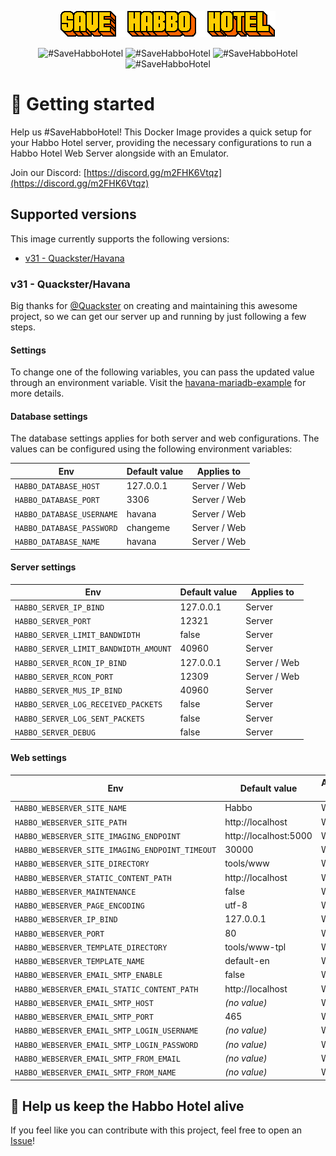 <p align="center">
  <a href="#">
    <img src="docs/banner.gif" alt="#SaveHabboHotel">
  </a>
</p>

<p align="center" style="text-decoration: none !important;">
    <a href="https://hub.docker.com/r/vitorvasc/docker-habbo-server/" style="text-decoration: none !important;">
        <img src="https://img.shields.io/docker/pulls/vitorvasc/docker-habbo-server.svg" alt="#SaveHabboHotel" />
    </a>
    <a href="https://hub.docker.com/r/vitorvasc/docker-habbo-server/" style="text-decoration: none !important;">
        <img src="https://img.shields.io/docker/stars/vitorvasc/docker-habbo-server.svg?maxAge=2592000" alt="#SaveHabboHotel" />
    </a>
    <a href="https://github.com/habboservers/docker-habbo-server/issues/" style="text-decoration: none !important;">
        <img src="https://img.shields.io/github/issues-raw/habboservers/docker-habbo-server.svg" alt="#SaveHabboHotel" />
    </a>
    <a href="https://github.com/vitorvasc/docker-habbo-server/actions/workflows/release-build-docker-image.yml" style="text-decoration: none !important;">
        <img src="https://github.com/habboservers/docker-habbo-server/actions/workflows/release-build-docker-image.yml/badge.svg" alt="#SaveHabboHotel" />
    </a>
</p>

# 👋 Getting started

Help us #SaveHabboHotel! This Docker Image provides a quick setup for your Habbo Hotel server, providing the necessary
configurations to run a Habbo Hotel Web Server alongside with an Emulator.

Join our Discord: [https://discord.gg/m2FHK6Vtqz](https://discord.gg/m2FHK6Vtqz)

## Supported versions

This image currently supports the following versions:

- [v31 - Quackster/Havana](https://github.com/Quackster/Havana)

### v31 - Quackster/Havana

Big thanks for [@Quackster](https://github.com/Quackster) on creating and maintaining this awesome project, so we can
get our server up and running by just following a few steps.

#### Settings

To change one of the following variables, you can pass the updated value through an environment variable. Visit
the [havana-mariadb-example](https://github.com/habboservers/docker-habbo-server/blob/0.0.6/examples/havana/havana-mariadb-example/docker-compose.yml)
for more details.

#### Database settings

The database settings applies for both server and web configurations. The values can be configured using the following environment variables:

| Env                       | Default value | Applies to   |
| ------------------------- | ------------- | ------------ |
| `HABBO_DATABASE_HOST`     | 127.0.0.1     | Server / Web |
| `HABBO_DATABASE_PORT`     | 3306          | Server / Web |
| `HABBO_DATABASE_USERNAME` | havana        | Server / Web |
| `HABBO_DATABASE_PASSWORD` | changeme      | Server / Web |
| `HABBO_DATABASE_NAME`     | havana        | Server / Web |

#### Server settings

| Env                                   | Default value | Applies to   |
| ------------------------------------- | ------------- | ------------ |
| `HABBO_SERVER_IP_BIND`                | 127.0.0.1     | Server       |
| `HABBO_SERVER_PORT`                   | 12321         | Server       |
| `HABBO_SERVER_LIMIT_BANDWIDTH`        | false         | Server       |
| `HABBO_SERVER_LIMIT_BANDWIDTH_AMOUNT` | 40960         | Server       |
| `HABBO_SERVER_RCON_IP_BIND`           | 127.0.0.1     | Server / Web |
| `HABBO_SERVER_RCON_PORT`              | 12309         | Server / Web |
| `HABBO_SERVER_MUS_IP_BIND`            | 40960         | Server       |
| `HABBO_SERVER_LOG_RECEIVED_PACKETS`   | false         | Server       |
| `HABBO_SERVER_LOG_SENT_PACKETS`       | false         | Server       |
| `HABBO_SERVER_DEBUG`                  | false         | Server       |

#### Web settings

| Env                                             | Default value         | Applies to |
| ----------------------------------------------- | --------------------- | ---------- |
| `HABBO_WEBSERVER_SITE_NAME`                     | Habbo                 | Web        |
| `HABBO_WEBSERVER_SITE_PATH`                     | http://localhost      | Web        |
| `HABBO_WEBSERVER_SITE_IMAGING_ENDPOINT`         | http://localhost:5000 | Web        |
| `HABBO_WEBSERVER_SITE_IMAGING_ENDPOINT_TIMEOUT` | 30000                 | Web        |
| `HABBO_WEBSERVER_SITE_DIRECTORY`                | tools/www             | Web        |
| `HABBO_WEBSERVER_STATIC_CONTENT_PATH`           | http://localhost      | Web        |
| `HABBO_WEBSERVER_MAINTENANCE`                   | false                 | Web        |
| `HABBO_WEBSERVER_PAGE_ENCODING`                 | utf-8                 | Web        |
| `HABBO_WEBSERVER_IP_BIND`                       | 127.0.0.1             | Web        |
| `HABBO_WEBSERVER_PORT`                          | 80                    | Web        |
| `HABBO_WEBSERVER_TEMPLATE_DIRECTORY`            | tools/www-tpl         | Web        |
| `HABBO_WEBSERVER_TEMPLATE_NAME`                 | default-en            | Web        |
| `HABBO_WEBSERVER_EMAIL_SMTP_ENABLE`             | false                 | Web        |
| `HABBO_WEBSERVER_EMAIL_STATIC_CONTENT_PATH`     | http://localhost      | Web        |
| `HABBO_WEBSERVER_EMAIL_SMTP_HOST`               | _(no value)_          | Web        |
| `HABBO_WEBSERVER_EMAIL_SMTP_PORT`               | 465                   | Web        |
| `HABBO_WEBSERVER_EMAIL_SMTP_LOGIN_USERNAME`     | _(no value)_          | Web        |
| `HABBO_WEBSERVER_EMAIL_SMTP_LOGIN_PASSWORD`     | _(no value)_          | Web        |
| `HABBO_WEBSERVER_EMAIL_SMTP_FROM_EMAIL`         | _(no value)_          | Web        |
| `HABBO_WEBSERVER_EMAIL_SMTP_FROM_NAME`          | _(no value)_          | Web        |

## 🦺 Help us keep the Habbo Hotel alive

If you feel like you can contribute with this project, feel free to open an [Issue](https://github.com/habboservers/docker-habbo-server/issues)!
